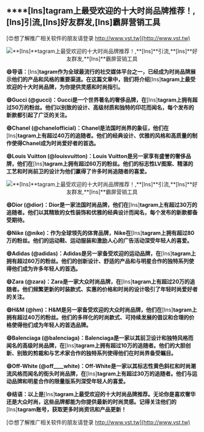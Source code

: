 ## ****[Ins]**tagram上最受欢迎的十大时尚品牌推荐！,**[Ins]**引流,**[Ins]**好友群发,**[Ins]**霸屏营销工具**

[😍想了解推广相关软件的朋友请登录 http://www.vst.tw](http://www.vst.tw)

 <center><img src="https://vst.tw/MP4/tuiguang/png/0.png" alt="**[Ins]**tagram上最受欢迎的十大时尚品牌推荐！,**[Ins]**引流,**[Ins]**好友群发,**[Ins]**霸屏营销工具"></center>

**😄导语：**[Ins]**tagram作为全球最流行的社交媒体平台之一，已经成为时尚品牌展示他们的产品和风格的重要渠道。在这篇文章中，我们将介绍**[Ins]**tagram上最受欢迎的十大时尚品牌，为你提供灵感和时尚指引。**

**😄Gucci (@gucci)：Gucci是一个世界著名的奢侈品牌，在**[Ins]**tagram上拥有超过50万的粉丝。他们以别致的设计、高级材质和独特的印花而闻名，每个发布的新款都引起了广泛的关注。**

**😄Chanel (@chanelofficial)：Chanel是法国时尚界的象征，他们在**[Ins]**tagram上有超过40万的追随者。他们的经典设计、优雅的风格和高质量的制作使得Chanel成为时尚爱好者的首选。**

**😄Louis Vuitton (@louisvuitton)：Louis Vuitton是另一家享有盛誉的奢侈品牌，他们在**[Ins]**tagram上拥有超过60万的粉丝。他们的标志性LV图案、精湛的工艺和时尚前卫的设计为他们赢得了许多时尚追随者的喜爱。**

 <center><img src="https://vst.tw/MP4/tuiguang/png/3.png" alt="**[Ins]**tagram上最受欢迎的十大时尚品牌推荐！,**[Ins]**引流,**[Ins]**好友群发,**[Ins]**霸屏营销工具"></center>

**😄Dior (@dior)：Dior是一家法国时尚品牌，他们在**[Ins]**tagram上有超过30万的追随者。他们以其精致的女性装饰和优雅的经典设计而闻名，每个发布的新款都备受期待。**

**😄Nike (@nike)：作为全球领先的体育品牌，Nike在**[Ins]**tagram上拥有超过80万的粉丝。他们的运动鞋、运动服装和激励人心的广告活动深受年轻人的喜爱。**

**😄Adidas (@adidas)：Adidas是另一家备受欢迎的运动品牌，在**[Ins]**tagram上拥有超过60万的粉丝。他们的创新设计、舒适的产品和与明星合作的独特系列使得他们成为许多年轻人的首选。**

**😄Zara (@zara)：Zara是一家大众时尚品牌，在**[Ins]**tagram上有超过20万的追随者。他们频繁更新的时装款式、实惠的价格和时尚的设计吸引了年轻时尚爱好者的关注。**

**😄H&M (@hm)：H&M是另一家备受欢迎的大众时尚品牌，他们在**[Ins]**tagram上拥有超过40万的粉丝。他们的多样化的时尚款式、可持续发展的倡议和合理的价格使得他们成为年轻人的首选品牌。**

**😄Balenciaga (@balenciaga)：Balenciaga是一家以其前卫设计和独特风格而闻名的高级时尚品牌，在**[Ins]**tagram上拥有超过10万的追随者。他们的大胆创新、别致的剪裁和与艺术家合作的独特系列使得他们在时尚界备受瞩目。**

**😄Off-White (@off____white)：Off-White是一家以其标志性黄色斜杠和时尚潮流风格而闻名的街头时尚品牌，在**[Ins]**tagram上有超过30万的追随者。他们与运动品牌和明星合作的限量版系列深受年轻人的喜爱。**

**😄结语：以上是**[Ins]**tagram上最受欢迎的十大时尚品牌推荐。无论你是喜欢奢华还是大众时尚，这些品牌都能为你提供最新的时尚灵感。记得关注他们的**[Ins]**tagram账号，获取更多时尚资讯和产品更新！**

[😍想了解推广相关软件的朋友请登录 http://www.vst.tw](http://www.vst.tw)



